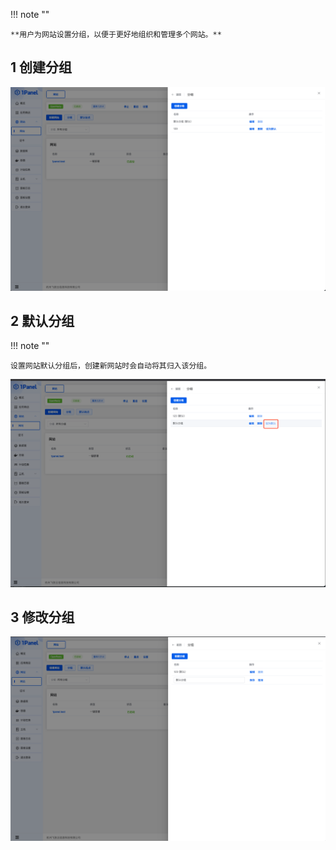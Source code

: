 !!! note ""

    **用户为网站设置分组，以便于更好地组织和管理多个网站。**

## 1 创建分组

![img.png](../../img/websites/website_group.png)

## 2 默认分组

!!! note ""
    
    设置网站默认分组后，创建新网站时会自动将其归入该分组。

![img.png](../../img/websites/default_group.png)

## 3 修改分组
    
![img.png](../../img/websites/edit_group.png)
